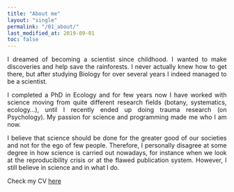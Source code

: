 ```yaml
---
title: "About me"
layout: "single"
permalink: "/01_about/"
last_modified_at: 2019-09-01
toc: false
---
```



<p style='text-align: justify;'> I dreamed of becoming a scientist since childhood. I wanted to make discoveries and help save the rainforests. I never actually knew how to get there, but after studying Biology for over several years I indeed managed to be a scientist. </p>

<p style='text-align: justify;'> I completed a PhD in Ecology and for few years now I have worked with science moving from quite different research fields (botany, systematics, ecology…), until I recently ended up doing trauma research (on Psychology). My passion for science and programming made me who I am now. </p>

<p style='text-align: justify;'> I believe that science should be done for the greater good of our societies and not for the ego of few people. Therefore, I personally disagree at some degree in how science is carried out nowadays, for instance when we look at the reproducibility crisis or at the flawed publication system. However, I still believe in science and in what I do. </p>

Check my CV [here](https://github.com/samuel-carleial/samuel-carleial.github.io/blob/master/assets/documents/cv_carleial_2019_1.nophoto.pdf)
